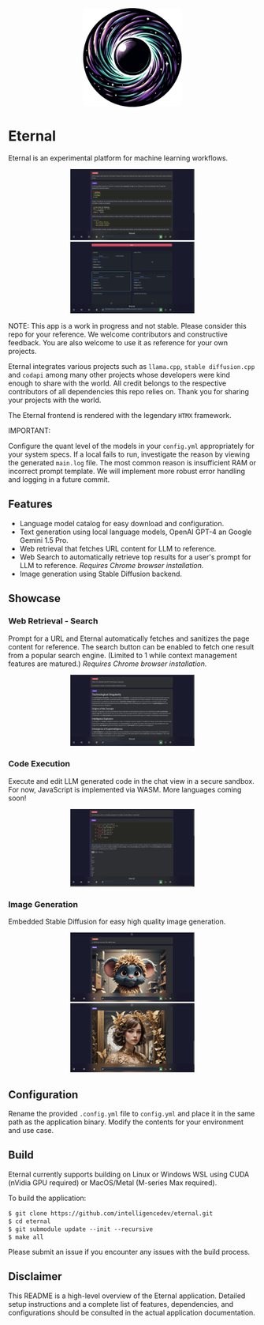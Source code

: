 <div align="center">
  <picture>
    <source media="(prefers-color-scheme: dark)" height="200px" srcset="./public/img/eternal.png">
    <img alt="logo" height="200px" src="./public/img/eternal.png">
  </picture>
</div>

# Eternal

Eternal is an experimental platform for machine learning workflows.

<div align="center">
  <picture>
    <source media="(prefers-color-scheme: dark)" srcset="./public/img/chat.png">
    <img alt="logo" src="./public/img/chat.png" style="width:50%; height:50%"
  </picture>
</div>

<div align="center">
  <picture>
    <source media="(prefers-color-scheme: dark)" srcset="./public/img/models.png">
    <img alt="logo" src="./public/img/models.png" style="width:50%; height:50%"
  </picture>
</div>

NOTE: This app is a work in progress and not stable. Please consider this repo for your reference. We
welcome contributors and constructive feedback. You are also welcome to use it as reference for your own projects.

Eternal integrates various projects such as `llama.cpp`, `stable diffusion.cpp` and `codapi` among many other projects whose
developers were kind enough to share with the world. All credit belongs to the respective contributors of all dependencies this
repo relies on. Thank you for sharing your projects with the world.

The Eternal frontend is rendered with the legendary `HTMX` framework.

IMPORTANT:

Configure the quant level of the models in your `config.yml` appropriately for your system specs. If a local fails to run, investigate the reason by viewing the generated `main.log` file. The most common reason is insufficient RAM or incorrect prompt template. We will implement more robust error handling and logging in a future commit.

## Features

- Language model catalog for easy download and configuration.
- Text generation using local language models, OpenAI GPT-4 an Google Gemini 1.5 Pro.
- Web retrieval that fetches URL content for LLM to reference.
- Web Search to automatically retrieve top results for a user's prompt for LLM to reference. _Requires Chrome browser installation._
- Image generation using Stable Diffusion backend.

## Showcase

### Web Retrieval - Search

Prompt for a URL and Eternal automatically fetches and sanitizes the page content for reference.
The search button can be enabled to fetch one result from a popular search engine. (Limited to 1 while context management features are matured.) _Requires Chrome browser installation._

<div align="center">
  <picture>
    <source media="(prefers-color-scheme: dark)" height="400px" srcset="./public/img/web.png">
    <img alt="logo" height="400px" src="./public/img/web.png" style="width:50%; height:50%">
  </picture>
</div>

### Code Execution

Execute and edit LLM generated code in the chat view in a secure sandbox. For now, JavaScript is implemented via WASM. More languages coming soon!

<div align="center">
  <picture>
    <source media="(prefers-color-scheme: dark)" height="400px" srcset="./public/img/code_fixed.png">
    <img alt="logo" height="400px" src="./public/img/code_fixed.png" style="width:50%; height:50%">
  </picture>
</div>

### Image Generation

Embedded Stable Diffusion for easy high quality image generation.
<div align="center">
  <picture>
    <source media="(prefers-color-scheme: dark)" height="400px" srcset="./public/img/imggen1.png">
    <img alt="logo" height="400px" src="./public/img/imggen1.png" style="width:50%; height:50%">
  </picture>
  <picture>
    <source media="(prefers-color-scheme: dark)" height="400px" srcset="./public/img/imggen2.png">
    <img alt="logo" height="400px" src="./public/img/imggen2.png" style="width:50%; height:50%">
  </picture>
</div>

## Configuration

Rename the provided `.config.yml` file to `config.yml` and place it in the same path as the application binary. Modify the contents for your environment and use case.

## Build

Eternal currently supports building on Linux or Windows WSL using CUDA (nVidia GPU required) or MacOS/Metal (M-series Max required).

To build the application:

```
$ git clone https://github.com/intelligencedev/eternal.git
$ cd eternal
$ git submodule update --init --recursive
$ make all
```

Please submit an issue if you encounter any issues with the build process.

## Disclaimer

This README is a high-level overview of the Eternal application. Detailed setup instructions and a complete list of features, dependencies, and configurations should be consulted in the actual application documentation.
